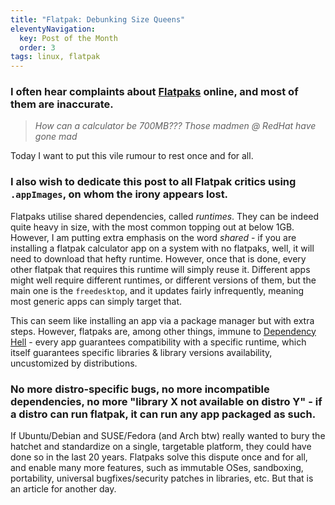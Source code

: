 ```yaml
---
title: "Flatpak: Debunking Size Queens"
eleventyNavigation:
  key: Post of the Month
  order: 3
tags: linux, flatpak
---
```

### I often hear complaints about [Flatpaks](https://www.flatpak.org/) online, and most of them are inaccurate. 

> *How can a calculator be 700MB??? Those madmen @ RedHat have gone mad*

Today I want to put this vile rumour to rest once and for all. 

### I also wish to dedicate this post to all Flatpak critics using ```.appImages```, on whom the irony appears lost.

Flatpaks utilise shared dependencies, called *runtimes*. They can be indeed quite heavy in size, with the most common topping out at below 1GB. However, I am putting extra emphasis on the word *shared* - if you are installing a flatpak calculator app on a system with no flatpaks, well, it will need to download that hefty runtime. However, once that is done, every other flatpak that requires this runtime will simply reuse it. Different apps might well require different runtimes, or different versions of them, but the main one is the ```freedesktop```, and it updates fairly infrequently, meaning most generic apps can simply target that. 

This can seem like installing an app via a package manager but with extra steps. However, flatpaks are, among other things, immune to [Dependency Hell](https://en.wikipedia.org/wiki/Dependency_hell) - every app guarantees compatibility with a specific runtime, which itself guarantees specific libraries & library versions availability, uncustomized by distributions. 

### No more distro-specific bugs, no more incompatible dependencies, no more "library X not available on distro Y" - if a distro can run flatpak, it can run any app packaged as such.

If Ubuntu/Debian and SUSE/Fedora (and Arch btw) really wanted to bury the hatchet and standardize on a single, targetable platform, they could have done so in the last 20 years. Flatpaks solve this dispute once and for all, and enable many more features, such as immutable OSes, sandboxing, portability, universal bugfixes/security patches in libraries, etc. But that is an article for another day.